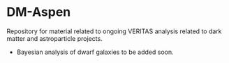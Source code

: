 # DM-Aspen
Repository for material related to ongoing VERITAS analysis related to dark matter and astroparticle projects.

- Bayesian analysis of dwarf galaxies to be added soon.
